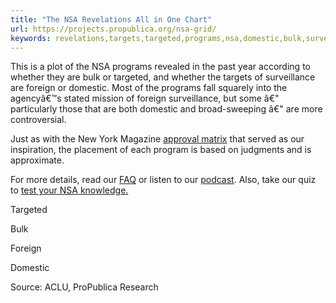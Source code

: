 ```yaml
---
title: "The NSA Revelations All in One Chart"
url: https://projects.propublica.org/nsa-grid/
keywords: revelations,targets,targeted,programs,nsa,domestic,bulk,surveillance,york,foreign,chart,test
---
```

This is a plot of the NSA programs revealed in the past year according to whether they are bulk or targeted, and whether the targets of surveillance are foreign or domestic. Most of the programs fall squarely into the agencyâ€™s stated mission of foreign surveillance, but some â€" particularly those that are both domestic and broad-sweeping â€" are more controversial.

Just as with the New York Magazine [approval matrix](http://nymag.com/nymag/culture/approvalmatrix/archive/) that served as our inspiration, the placement of each program is based on judgments and is approximate.

For more details, read our [FAQ](https://www.propublica.org/article/faq-for-our-nsa-chart) or listen to our [podcast](https://www.propublica.org/podcast/item/podcast-mapping-the-nsas-spying/). Also, take our quiz to [test your NSA knowledge.](https://www.propublica.org/getinvolved/item/name-that-nsa-program)

Targeted

Bulk

Foreign

Domestic

Source: ACLU, ProPublica Research
